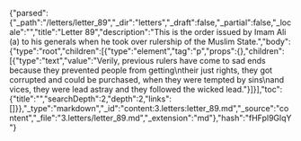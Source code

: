 {"parsed":{"_path":"/letters/letter_89","_dir":"letters","_draft":false,"_partial":false,"_locale":"","title":"Letter 89","description":"This is the order issued by Imam Ali (a) to his generals when he took over rulership of the Muslim State.","body":{"type":"root","children":[{"type":"element","tag":"p","props":{},"children":[{"type":"text","value":"Verily, previous rulers have come to sad ends because they prevented people from getting\ntheir just rights, they got corrupted and could be purchased, when they were tempted by sins\nand vices, they were lead astray and they followed the wicked lead."}]}],"toc":{"title":"","searchDepth":2,"depth":2,"links":[]}},"_type":"markdown","_id":"content:3.letters:letter_89.md","_source":"content","_file":"3.letters/letter_89.md","_extension":"md"},"hash":"fHFpl9GlqY"}
